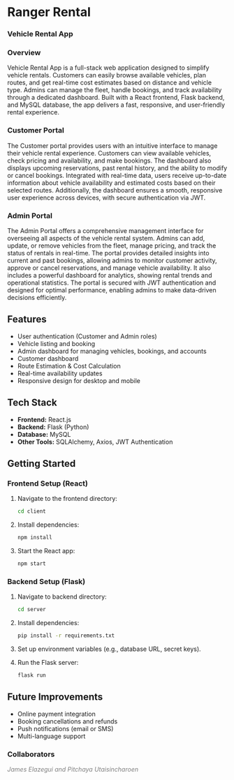 # Ranger Rental
### Vehicle Rental App

### Overview

Vehicle Rental App is a full-stack web application designed to simplify vehicle rentals. Customers can easily browse available vehicles, plan routes, and get real-time cost estimates based on distance and vehicle type. Admins can manage the fleet, handle bookings, and track availability through a dedicated dashboard. Built with a React frontend, Flask backend, and MySQL database, the app delivers a fast, responsive, and user-friendly rental experience.

### Customer Portal

The Customer portal provides users with an intuitive interface to manage their vehicle rental experience. Customers can view available vehicles, check pricing and availability, and make bookings. The dashboard also displays upcoming reservations, past rental history, and the ability to modify or cancel bookings. Integrated with real-time data, users receive up-to-date information about vehicle availability and estimated costs based on their selected routes. Additionally, the dashboard ensures a smooth, responsive user experience across devices, with secure authentication via JWT.

### Admin Portal

The Admin Portal offers a comprehensive management interface for overseeing all aspects of the vehicle rental system. Admins can add, update, or remove vehicles from the fleet, manage pricing, and track the status of rentals in real-time. The portal provides detailed insights into current and past bookings, allowing admins to monitor customer activity, approve or cancel reservations, and manage vehicle availability. It also includes a powerful dashboard for analytics, showing rental trends and operational statistics. The portal is secured with JWT authentication and designed for optimal performance, enabling admins to make data-driven decisions efficiently.


## Features

- User authentication (Customer and Admin roles)
- Vehicle listing and booking
- Admin dashboard for managing vehicles, bookings, and accounts
- Customer dashboard
- Route Estimation & Cost Calculation
- Real-time availability updates
- Responsive design for desktop and mobile

## Tech Stack

- **Frontend:** React.js
- **Backend:** Flask (Python)
- **Database:** MySQL
- **Other Tools:** SQLAlchemy, Axios, JWT Authentication

## Getting Started

### Frontend Setup (React)

1. Navigate to the frontend directory:
   ```bash
   cd client
   ```

2. Install dependencies:
   ```bash
   npm install
   ```

3. Start the React app:
   ```bash
   npm start
   ```


### Backend Setup (Flask)

1. Navigate to backend directory:
   ```bash
   cd server
   ```
2. Install dependencies:
   ```bash
   pip install -r requirements.txt
   ```

3. Set up environment variables (e.g., database URL, secret keys).

4. Run the Flask server:
   ```bash
   flask run
   ```

## Future Improvements

- Online payment integration
- Booking cancellations and refunds
- Push notifications (email or SMS)
- Multi-language support

### Collaborators

<span style="color:gray">*James Elazegui and Pitchaya Utaisincharoen*</span>


